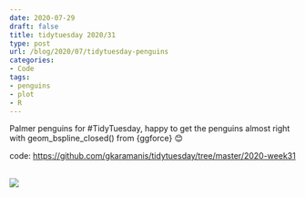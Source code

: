 ```yaml
---
date: 2020-07-29
draft: false
title: tidytuesday 2020/31
type: post
url: /blog/2020/07/tidytuesday-penguins
categories:
- Code
tags:
- penguins
- plot
- R
---
```


Palmer penguins for #TidyTuesday, happy to get the penguins almost right with geom_bspline_closed() from {ggforce} 😊

code: https://github.com/gkaramanis/tidytuesday/tree/master/2020-week31  
&nbsp;  
  
![](/images/2020-07-29-tidytuesday-penguins/penguins.png)
